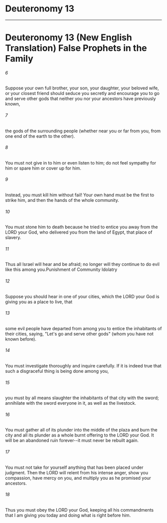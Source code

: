 # Deuteronomy 13
***

# Deuteronomy 13 (New English Translation) False Prophets in the Family 

###### 6 
Suppose your own full brother, your son, your daughter, your beloved wife, or your closest friend should seduce you secretly and encourage you to go and serve other gods that neither you nor your ancestors have previously known, 

###### 7 
the gods of the surrounding people (whether near you or far from you, from one end of the earth to the other). 

###### 8 
You must not give in to him or even listen to him; do not feel sympathy for him or spare him or cover up for him. 

###### 9 
Instead, you must kill him without fail! Your own hand must be the first to strike him, and then the hands of the whole community. 

###### 10 
You must stone him to death because he tried to entice you away from the LORD your God, who delivered you from the land of Egypt, that place of slavery. 

###### 11 
Thus all Israel will hear and be afraid; no longer will they continue to do evil like this among you.Punishment of Community Idolatry 

###### 12 
Suppose you should hear in one of your cities, which the LORD your God is giving you as a place to live, that 

###### 13 
some evil people have departed from among you to entice the inhabitants of their cities, saying, "Let's go and serve other gods" (whom you have not known before). 

###### 14 
You must investigate thoroughly and inquire carefully. If it is indeed true that such a disgraceful thing is being done among you, 

###### 15 
you must by all means slaughter the inhabitants of that city with the sword; annihilate with the sword everyone in it, as well as the livestock. 

###### 16 
You must gather all of its plunder into the middle of the plaza and burn the city and all its plunder as a whole burnt offering to the LORD your God. It will be an abandoned ruin forever--it must never be rebuilt again. 

###### 17 
You must not take for yourself anything that has been placed under judgment. Then the LORD will relent from his intense anger, show you compassion, have mercy on you, and multiply you as he promised your ancestors. 

###### 18 
Thus you must obey the LORD your God, keeping all his commandments that I am giving you today and doing what is right before him.
